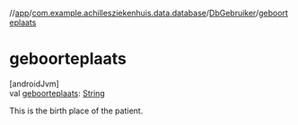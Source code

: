 //[app](../../../index.md)/[com.example.achillesziekenhuis.data.database](../index.md)/[DbGebruiker](index.md)/[geboorteplaats](geboorteplaats.md)

# geboorteplaats

[androidJvm]\
val [geboorteplaats](geboorteplaats.md): [String](https://kotlinlang.org/api/latest/jvm/stdlib/kotlin/-string/index.html)

This is the birth place of the patient.
